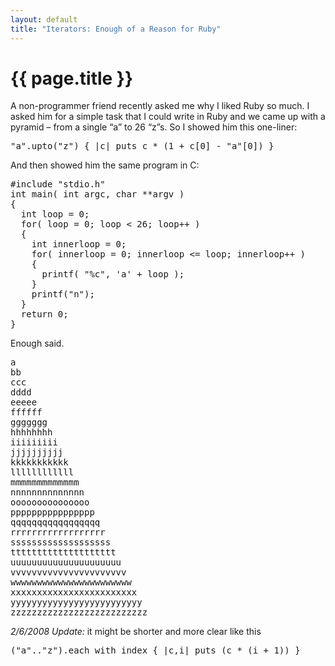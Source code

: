 ```yaml
---
layout: default
title: "Iterators: Enough of a Reason for Ruby"
---
```

# {{ page.title }}
<p>A non-programmer friend recently asked me why I liked Ruby so much.  I asked him for a simple task that I could write in Ruby and we came up with a pyramid – from a single “a” to 26 “z”s.  So I showed him this one-liner:</p>
<pre>"a".upto("z") { |c| puts c * (1 + c[0] - "a"[0]) }</pre>
<p>And then showed him the same program in C:</p>
<pre>#include "stdio.h"
int main( int argc, char **argv )
{
  int loop = 0;
  for( loop = 0; loop &lt; 26; loop++ )
  {
    int innerloop = 0;
    for( innerloop = 0; innerloop &lt;= loop; innerloop++ )
    {
      printf( "%c", 'a' + loop );
    }
    printf("n");
  }
  return 0;
}</pre>
<p>Enough said.</p>
<pre>a
bb
ccc
dddd
eeeee
ffffff
ggggggg
hhhhhhhh
iiiiiiiii
jjjjjjjjjj
kkkkkkkkkkk
llllllllllll
mmmmmmmmmmmmm
nnnnnnnnnnnnnn
ooooooooooooooo
pppppppppppppppp
qqqqqqqqqqqqqqqqq
rrrrrrrrrrrrrrrrrr
sssssssssssssssssss
tttttttttttttttttttt
uuuuuuuuuuuuuuuuuuuuu
vvvvvvvvvvvvvvvvvvvvvv
wwwwwwwwwwwwwwwwwwwwwww
xxxxxxxxxxxxxxxxxxxxxxxx
yyyyyyyyyyyyyyyyyyyyyyyyy
zzzzzzzzzzzzzzzzzzzzzzzzzz</pre>
<p><em>2/6/2008 Update: </em>it might be shorter and more clear like this</p>
<pre>("a".."z").each_with_index { |c,i| puts (c * (i + 1)) }</pre>
			